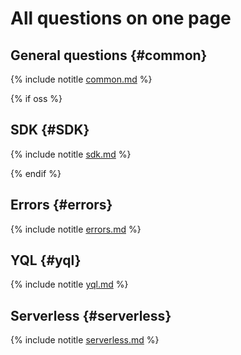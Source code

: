 # All questions on one page

## General questions {#common}

{% include notitle [common.md](../common.md) %}

{% if oss %}

## SDK {#SDK}

{% include notitle [sdk.md](../sdk.md) %}

{% endif %}

## Errors {#errors}

{% include notitle [errors.md](../errors.md) %}

## YQL {#yql}

{% include notitle [yql.md](../yql.md) %}

## Serverless {#serverless}

{% include notitle [serverless.md](../serverless.md) %}

